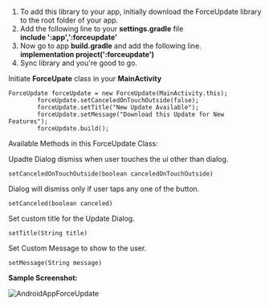 1. To add this library to your app, initially download the ForceUpdate library to the root folder of your app.
2. Add the following line to your **settings.gradle** file <br>
**include ':app',':forceupdate'**<br>
3. Now go to app **build.gradle** and add the following line.<br>
**implementation project(':forceupdate')**<br>
4. Sync library and you're good to go.

Initiate **ForceUpate** class in your **MainActivity**

```
ForceUpdate forceUpdate = new ForceUpdate(MainActivity.this);
        forceUpdate.setCanceledOnTouchOutside(false);
        forceUpdate.setTitle("New Update Available");
        forceUpdate.setMessage("Download this Update for New Features");
        forceUpdate.build();
```


Available Methods in this ForceUpdate Class:

Upadte Dialog dismiss when user touches the ui other than dialog.

```setCanceledOnTouchOutside(boolean canceledOnTouchOutside)```

Dialog will dismiss only if user taps any one of the button.

```setCanceled(boolean canceled)```

Set custom title for the Update Dialog.

```setTitle(String title)```

Set Custom Message to show to the user.

```setMessage(String message)```



**Sample Screenshot:**

![AndroidAppForceUpdate](https://github.com/SamaGyani/ForceUpdateApp/blob/master/sample.png)
